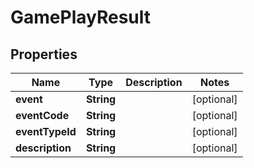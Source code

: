

# GamePlayResult


## Properties

| Name | Type | Description | Notes |
|------------ | ------------- | ------------- | -------------|
|**event** | **String** |  |  [optional] |
|**eventCode** | **String** |  |  [optional] |
|**eventTypeId** | **String** |  |  [optional] |
|**description** | **String** |  |  [optional] |



